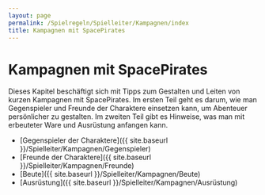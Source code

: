```yaml
---
layout: page
permalink: /Spielregeln/Spielleiter/Kampagnen/index
title: Kampagnen mit SpacePirates
---
```


# Kampagnen mit SpacePirates

Dieses Kapitel beschäftigt sich mit Tipps zum Gestalten und Leiten von kurzen Kampagnen mit SpacePirates. Im ersten Teil geht es darum, wie man Gegenspieler und Freunde der Charaktere einsetzen kann, um Abenteuer persönlicher zu gestalten. Im zweiten Teil gibt es Hinweise, was man mit erbeuteter Ware und Ausrüstung anfangen kann.

- [Gegenspieler der Charaktere]({{ site.baseurl }}/Spielleiter/Kampagnen/Gegenspieler)
- [Freunde der Charaktere]({{ site.baseurl }}/Spielleiter/Kampagnen/Freunde)
- [Beute]({{ site.baseurl }}/Spielleiter/Kampagnen/Beute)
- [Ausrüstung]({{ site.baseurl }}/Spielleiter/Kampagnen/Ausrüstung)

